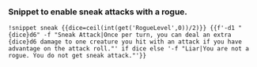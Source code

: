 ### Snippet to enable sneak attacks with a rogue.


```
!snippet sneak {{dice=ceil(int(get('RogueLevel',0))/2)}} {{f'-d1 "{dice}d6" -f "Sneak Attack|Once per turn, you can deal an extra {dice}d6 damage to one creature you hit with an attack if you have advantage on the attack roll."' if dice else '-f "Liar|You are not a rogue. You do not get sneak attack."'}}
```